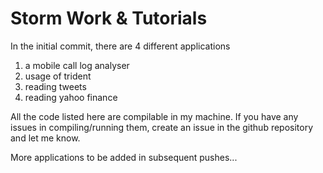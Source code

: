 # Storm Work & Tutorials

In the initial commit, there are 4 different applications
1. a mobile call log analyser
2. usage of trident
3. reading tweets
4. reading yahoo finance

All the code listed here are compilable in my machine. If you have any issues in compiling/running them, create an issue in the github repository and let me know.

More applications to be added in subsequent pushes...

